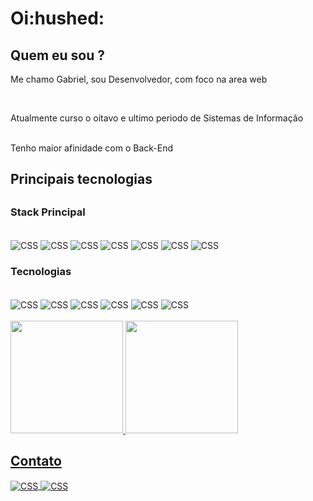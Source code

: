 <h1>Oi:hushed:</h1>
<h2>Quem eu sou ?</h2>
<p>Me chamo Gabriel, sou Desenvolvedor, com foco na area web</p></br><p>Atualmente curso o oitavo e ultimo periodo de Sistemas de Informação</p></br>Tenho maior afinidade com o Back-End
<h2>Principais tecnologias<h2>
<h3>Stack Principal</h3>
<div style="display: inline_block"><br>
  <img align="center" alt="CSS" src="https://img.shields.io/badge/Python-3776AB?style=for-the-badge&logo=python&logoColor=white">
  <img align="center" alt="CSS" src="https://img.shields.io/badge/HTML5-E34F26?style=for-the-badge&logo=html5&logoColor=white">
  <img align="center" alt="CSS" src="https://img.shields.io/badge/CSS-239120?&style=for-the-badge&logo=css3&logoColor=white">
  <img align="center" alt="CSS" src="https://img.shields.io/badge/JavaScript-F7DF1E?style=for-the-badge&logo=javascript&logoColor=black">
  <img align="center" alt="CSS" src="https://img.shields.io/badge/Angular-DD0031?style=for-the-badge&logo=angular&logoColor=white">
  <img align="center" alt="CSS" src="https://img.shields.io/badge/Django-092E20?style=for-the-badge&logo=django&logoColor=white">
  <img align="center" alt="CSS" src="https://img.shields.io/badge/MySQL-00000F?style=for-the-badge&logo=mysql&logoColor=white">
</div>
<h3>Tecnologias</h3>
<div style="display: inline_block"><br>
  <img align="center" alt="CSS" src="https://img.shields.io/badge/Java-ED8B00?style=for-the-badge&logo=java&logoColor=white">
  <img align="center" alt="CSS" src="https://img.shields.io/badge/PHP-777BB4?style=for-the-badge&logo=php&logoColor=white">
  <img align="center" alt="CSS" src="https://img.shields.io/badge/Bootstrap-563D7C?style=for-the-badge&logo=bootstrap&logoColor=white">
  <img align="center" alt="CSS" src="https://img.shields.io/badge/jQuery-0769AD?style=for-the-badge&logo=jquery&logoColor=white">
  <img align="center" alt="CSS" src="https://img.shields.io/badge/Laravel-FF2D20?style=for-the-badge&logo=laravel&logoColor=white">
  <img align="center" alt="CSS" src="https://img.shields.io/badge/Spring-6DB33F?style=for-the-badge&logo=spring&logoColor=white">
</div>
</br>  
<div>
  <a href="https://github.com/bielspm">
  <img height="180em" src="https://github-readme-stats.vercel.app/api?username=bielspm&show_icons=true&theme=dracula&include_all_commits=true&count_private=true"/>
  <img height="180em" src="https://github-readme-stats.vercel.app/api/top-langs/?username=bielspm&layout=compact&langs_count=7&theme=dracula"/>
</div>
<h2>Contato</h2>
<img align="center" alt="CSS" src="https://img.shields.io/badge/Microsoft_Outlook-0078D4?style=for-the-badge&logo=microsoft-outlook&logoColor=white">
<a href='https://www.linkedin.com/in/gabriel-barbosa-127a30184/'><img align="center" alt="CSS" src="https://img.shields.io/badge/LinkedIn-0077B5?style=for-the-badge&logo=linkedin&logoColor=white"></a>   
<!--
**bielspm/bielspm** is a ✨ _special_ ✨ repository because its `README.md` (this file) appears on your GitHub profile.

Here are some ideas to get you started:

- 🔭 I’m currently working on ...
- 🌱 I’m currently learning ...
- 👯 I’m looking to collaborate on ...
- 🤔 I’m looking for help with ...
- 💬 Ask me about ...
- 📫 How to reach me: ...
- 😄 Pronouns: ...
- ⚡ Fun fact: ...
-->
